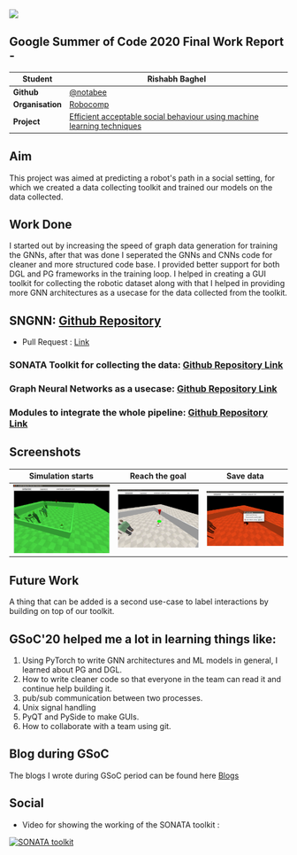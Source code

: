 

<img src="https://camo.githubusercontent.com/ed508e9c66d718f76333215a139af24f8bb8fa8d/68747470733a2f2f6d75736573636f72652e6f72672f73697465732f6d75736573636f72652e6f72672f66696c65732f4361707475726525323064253237652543432538316372616e253230323031362d30332d303125323030392e34382e31315f302e706e67" align="center"/>

## Google Summer of Code 2020 Final Work Report - 

| **Student** | Rishabh Baghel |
| --- | --- |
| **Github** | [@notabee](http://github.com/notabee)  |
| **Organisation**  | [Robocomp](https://robocomp.github.io/web/)  |
| **Project** | [Efficient acceptable social behaviour using machine learning techniques](https://summerofcode.withgoogle.com/projects/#6339113512337408) |   

## **Aim**
This project was aimed at predicting a robot's path in a social setting, for which we created a data collecting toolkit and trained our models on the data collected.

## **Work Done**

I started out by increasing the speed of graph data generation for training the GNNs, after that was done 
I seperated the GNNs and CNNs code for cleaner and more structured code base. 
I provided better support for both DGL and PG frameworks in the training loop. 
I helped in creating a GUI toolkit for collecting the robotic dataset along with that 
I helped in providing more GNN architectures as a usecase for the data collected from the toolkit.

## **SNGNN: [Github Repository](https://github.com/robocomp/sngnn)**

  * Pull Request : [Link](https://github.com/robocomp/sngnn/pull/12)
  

### **SONATA Toolkit for collecting the data: [Github Repository Link](https://github.com/robocomp/sngnn/tree/master/SONATA)**

### **Graph Neural Networks as a usecase: [Github Repository Link](https://github.com/robocomp/sngnn/tree/master/SONATA/usecase)**

### **Modules to integrate the whole pipeline: [Github Repository Link](https://github.com/robocomp/sngnn/tree/master/SONATA/python)**


## Screenshots
| Simulation starts | Reach the goal | Save data|
|--- | --- | --- |
| <img src="https://raw.githubusercontent.com/notabee/GSoC20-Report/master/gsoc3.png"/> |<img src="https://raw.githubusercontent.com/notabee/GSoC20-Report/master/gsoc1.png" /> | <img src="https://raw.githubusercontent.com/notabee/GSoC20-Report/master/gsoc2.png" />|


## Future Work
A thing that can be added is a second use-case to label interactions by building on top of our toolkit.


## GSoC'20 helped me a lot in learning things like:
1. Using PyTorch to write GNN architectures and ML models in general, I learned about PG and DGL.
2. How to write cleaner code so that everyone in the team can read it and continue help building it.
3. pub/sub communication between two processes.
4. Unix signal handling
5. PyQT and PySide to make GUIs.
6. How to collaborate with a team using git.


## Blog during GSoC
The blogs I wrote during GSoC period can be found here [Blogs](https://robocomp.github.io/web/gsoc/2020/posts/)


## Social

* Video for showing the working of the SONATA toolkit :

[![SONATA toolkit](http://img.youtube.com/vi/i_kkKqTwbBE/0.jpg)](https://www.youtube.com/watch?v=i_kkKqTwbBE "SONATA toolkit")


